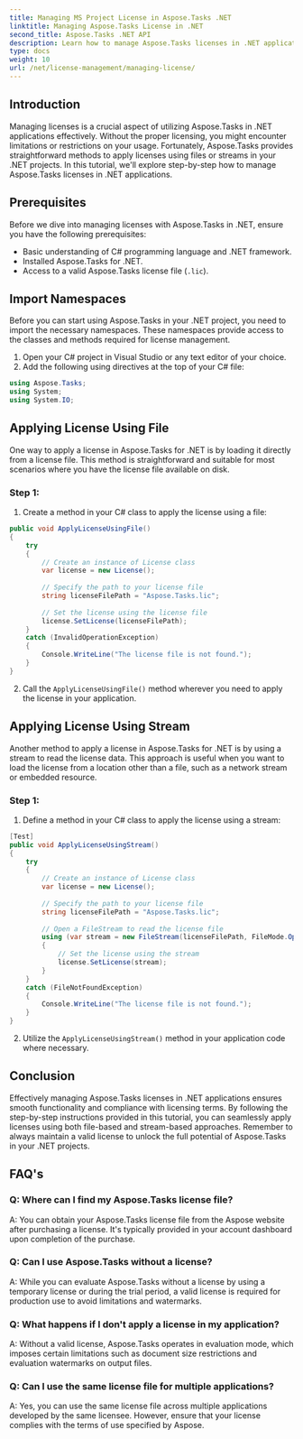 ```yaml
---
title: Managing MS Project License in Aspose.Tasks .NET
linktitle: Managing Aspose.Tasks License in .NET
second_title: Aspose.Tasks .NET API
description: Learn how to manage Aspose.Tasks licenses in .NET applications seamlessly using file-based or stream-based approaches.
type: docs
weight: 10
url: /net/license-management/managing-license/
---
```

## Introduction
Managing licenses is a crucial aspect of utilizing Aspose.Tasks in .NET applications effectively. Without the proper licensing, you might encounter limitations or restrictions on your usage. Fortunately, Aspose.Tasks provides straightforward methods to apply licenses using files or streams in your .NET projects. In this tutorial, we'll explore step-by-step how to manage Aspose.Tasks licenses in .NET applications.
## Prerequisites
Before we dive into managing licenses with Aspose.Tasks in .NET, ensure you have the following prerequisites:
- Basic understanding of C# programming language and .NET framework.
- Installed Aspose.Tasks for .NET.
- Access to a valid Aspose.Tasks license file (`.lic`).
## Import Namespaces
Before you can start using Aspose.Tasks in your .NET project, you need to import the necessary namespaces. These namespaces provide access to the classes and methods required for license management.

1. Open your C# project in Visual Studio or any text editor of your choice.
2. Add the following using directives at the top of your C# file:
```csharp
using Aspose.Tasks;
using System;
using System.IO;

```
## Applying License Using File
One way to apply a license in Aspose.Tasks for .NET is by loading it directly from a license file. This method is straightforward and suitable for most scenarios where you have the license file available on disk.
### Step 1:
1. Create a method in your C# class to apply the license using a file:
```csharp
public void ApplyLicenseUsingFile()
{
    try
    {
        // Create an instance of License class
        var license = new License();
        
        // Specify the path to your license file
        string licenseFilePath = "Aspose.Tasks.lic";
        
        // Set the license using the license file
        license.SetLicense(licenseFilePath);
    }
    catch (InvalidOperationException)
    {
        Console.WriteLine("The license file is not found.");
    }
}
```
2. Call the `ApplyLicenseUsingFile()` method wherever you need to apply the license in your application.
## Applying License Using Stream
Another method to apply a license in Aspose.Tasks for .NET is by using a stream to read the license data. This approach is useful when you want to load the license from a location other than a file, such as a network stream or embedded resource.
### Step 1:
1. Define a method in your C# class to apply the license using a stream:
```csharp
[Test]
public void ApplyLicenseUsingStream()
{
    try
    {
        // Create an instance of License class
        var license = new License();
        
        // Specify the path to your license file
        string licenseFilePath = "Aspose.Tasks.lic";
        
        // Open a FileStream to read the license file
        using (var stream = new FileStream(licenseFilePath, FileMode.Open))
        {
            // Set the license using the stream
            license.SetLicense(stream);
        }
    }
    catch (FileNotFoundException)
    {
        Console.WriteLine("The license file is not found.");
    }
}
```
2. Utilize the `ApplyLicenseUsingStream()` method in your application code where necessary.
## Conclusion
Effectively managing Aspose.Tasks licenses in .NET applications ensures smooth functionality and compliance with licensing terms. By following the step-by-step instructions provided in this tutorial, you can seamlessly apply licenses using both file-based and stream-based approaches. Remember to always maintain a valid license to unlock the full potential of Aspose.Tasks in your .NET projects.
## FAQ's
### Q: Where can I find my Aspose.Tasks license file?

A: You can obtain your Aspose.Tasks license file from the Aspose website after purchasing a license. It's typically provided in your account dashboard upon completion of the purchase.

### Q: Can I use Aspose.Tasks without a license?

A: While you can evaluate Aspose.Tasks without a license by using a temporary license or during the trial period, a valid license is required for production use to avoid limitations and watermarks.

### Q: What happens if I don't apply a license in my application?

A: Without a valid license, Aspose.Tasks operates in evaluation mode, which imposes certain limitations such as document size restrictions and evaluation watermarks on output files.

### Q: Can I use the same license file for multiple applications?

A: Yes, you can use the same license file across multiple applications developed by the same licensee. However, ensure that your license complies with the terms of use specified by Aspose.
